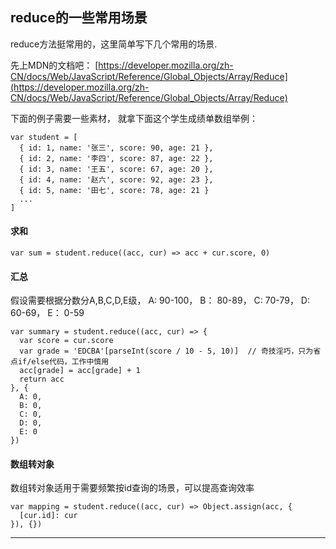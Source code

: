 ## reduce的一些常用场景

reduce方法挺常用的，这里简单写下几个常用的场景.

先上MDN的文档吧： [https://developer.mozilla.org/zh-CN/docs/Web/JavaScript/Reference/Global_Objects/Array/Reduce](https://developer.mozilla.org/zh-CN/docs/Web/JavaScript/Reference/Global_Objects/Array/Reduce)

下面的例子需要一些素材， 就拿下面这个学生成绩单数组举例：

```
var student = [
  { id: 1, name: '张三', score: 90, age: 21 },
  { id: 2, name: '李四', score: 87, age: 22 },
  { id: 3, name: '王五', score: 67, age: 20 },
  { id: 4, name: '赵六', score: 92, age: 23 },
  { id: 5, name: '田七', score: 78, age: 21 }
  ...
]
```

#### 求和
```
var sum = student.reduce((acc, cur) => acc + cur.score, 0)
```


#### 汇总

假设需要根据分数分A,B,C,D,E级， A: 90-100， B： 80-89， C: 70-79， D: 60-69， E： 0-59
```
var summary = student.reduce((acc, cur) => {
  var score = cur.score
  var grade = 'EDCBA'[parseInt(score / 10 - 5, 10)]  // 奇技淫巧，只为省点if/else代码，工作中慎用
  acc[grade] = acc[grade] + 1
  return acc
}, {
  A: 0,
  B: 0,
  C: 0,
  D: 0,
  E: 0
})
```


#### 数组转对象

数组转对象适用于需要频繁按id查询的场景，可以提高查询效率

```
var mapping = student.reduce((acc, cur) => Object.assign(acc, {
  [cur.id]: cur
}), {})
```


---------
